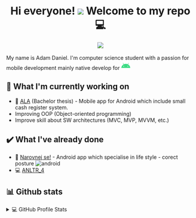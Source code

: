 <h1 align="center">Hi everyone! <img src="https://media.giphy.com/media/hvRJCLFzcasrR4ia7z/giphy.gif" width="28"> Welcome to my repo💻</h1>
<p align="center">
  <a href="https://github.com/DenverCoder1/readme-typing-svg"><img src="https://readme-typing-svg.herokuapp.com/?lines=Junior%20Android%20developer;Junior%20Java%20developer;Always%20learning%20new%20things&font=Fira%20Code&center=true&width=440&height=45&color=a4c639&vCenter=true&size=18"></a>
</p>

My name is Adam Daniel. I'm computer science student with a passion for mobile development mainly native develop for <img height="24" src="https://raw.githubusercontent.com/github/explore/80688e429a7d4ef2fca1e82350fe8e3517d3494d/topics/android/android.png" alt="android">

## :pushpin: What I'm currently working on
- 📱 [ALA](https://github.com/momoa5/ALA) (Bachelor thesis) - Mobile app for Android which include small cash register system.
- Improving OOP (Object-oriented programming)
- Improve skill about SW architectures (MVC, MVP, MVVM, etc.) 

## :heavy_check_mark: What I've already done
- 📱 [Narovnej se!](https://play.google.com/store/apps/details?id=cz.freelancer.narovnejse&hl=cs) - Android app which specialise in life style - corect posture <img height="22" src="https://play-lh.googleusercontent.com/IyqWD2owOMaLi-pT6SKZMcbxzquB5YWUfRnyUS3ZwmqvZMixRF_0gcbkZUaEyfuC1tA=s180-rw" alt="android">
- 💻 [ANLTR_4](https://github.com/momoa5/anltr4)

## 📊 Github stats

<!-- https://github.com/anuraghazra/github-readme-stats -->
<details> 
  <summary>💻 GitHub Profile Stats</summary>
  <br/>
    <a href="https://github.com/anuraghazra/github-readme-stats"><img alt="Momoa5's Github Stats" src="https://denvercoder1-github-readme-stats.vercel.app/api/?username=momoa5&show_icons=true&count_private=true&theme=react&hide_border=true&bg_color=1F222E&title_color=a4c639&icon_color=a4c639" height="192px"/></a>
  <a href="https://github.com/anuraghazra/github-readme-stats"><img alt="Momoa5's Top Languages" src="https://github-readme-stats.vercel.app/api/top-langs/?username=momoa5&langs_count=8&layout=compact&theme=react&hide_border=true&bg_color=1F222E&title_color=a4c639&icon_color=a4c639&hide=Jupyter%20Notebook" height="192px"/></a>
  <br/>
  <b>Note:</b> Top languages is only a metric of the languages my public code consists of and doesn't reflect experience or skill level.
</details>

<!--
**momoa5/momoa5** is a ✨ _special_ ✨ repository because its `README.md` (this file) appears on your GitHub profile.

Here are some ideas to get you started:

- 🔭 I’m currently working on ...
- 🌱 I’m currently learning ...
- 👯 I’m looking to collaborate on ...
- 🤔 I’m looking for help with ...
- 💬 Ask me about ...
- 📫 How to reach me: ...
- 😄 Pronouns: ...
- ⚡ Fun fact: ...
-->

